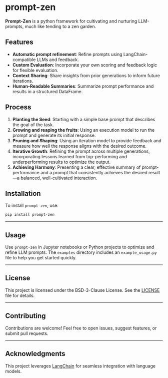 # prompt-zen

**Prompt-Zen** is a python framework for cultivating and nurturing LLM-prompts, much like tending to a zen garden.

## Features

- **Automatic prompt refinement**: Refine prompts using LangChain-compatible LLMs and feedback.
- **Custom Evaluation**: Incorporate your own scoring and feedback logic for flexible evaluation.
- **Context Sharing**: Share insights from prior generations to inform future iterations.
- **Human-Readable Summaries**: Summarize prompt performance and results in a structured DataFrame.

## Process

1. **Planting the Seed**: Starting with a simple base prompt that describes the goal of the task.
2. **Growing and reaping the fruits**: Using an execution model to run the prompt and generate its initial response.
3. **Pruning and Shaping**: Using an iteration model to provide feedback and measure how well the response aligns with the desired outcome.
4. **Iterative Growth**: Refining the prompt across multiple generations, incorporating lessons learned from top-performing and underperforming results to optimize the output.
5. **Achieving Harmony**: Presenting a clear, effective summary of prompt-performance and a prompt that consistently achieves the desired result—a balanced, well-cultivated interaction.

## Installation

To install `prompt-zen`, use:

```bash
pip install prompt-zen
```

---

## Usage

Use `prompt-zen` in Jupyter notebooks or Python projects to optimize and refine LLM prompts. The `examples` directory includes an `example_usage.py` file to help you get started quickly. 

---

## License

This project is licensed under the BSD-3-Clause License. See the [LICENSE](LICENSE) file for details.

---

## Contributing

Contributions are welcome! Feel free to open issues, suggest features, or submit pull requests.

---

## Acknowledgments

This project leverages [LangChain](https://github.com/langchain-ai/langchain) for seamless integration with language models.